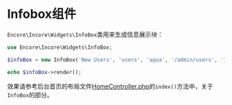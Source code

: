 # Infobox组件

`Encore\Incore\Widgets\InfoBox`类用来生成信息展示块：

```php
use Encore\Incore\Widgets\InfoBox;

$infoBox = new InfoBox('New Users', 'users', 'aqua', '/admin/users', '1024');

echo $infoBox->render();

```

效果请参考后台首页的布局文件[HomeController.php](/src/Commands/stubs/ExampleController.stub)的`index()`方法中，关于`InfoBox`的部分。